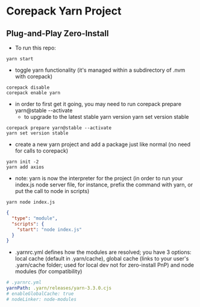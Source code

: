 # Corepack Yarn Project

## Plug-and-Play Zero-Install

- To run this repo:

```shell
yarn start
```

- toggle yarn functionality (it's managed within a subdirectory of .nvm with corepack)

```shell
corepack disable
corepack enable yarn
```

- in order to first get it going, you may need to run corepack prepare yarn@stable --activate
  - to upgrade to the latest stable yarn version yarn set version stable

```shell
corepack prepare yarn@stable --activate
yarn set version stable
```

- create a new yarn project and add a package just like normal (no need for calls to corepack)

```shell
yarn init -2
yarn add axios
```

- note: yarn is now the interpreter for the project (in order to run your index.js node server file, for instance, prefix the command with yarn, or put the call to node in scripts)

```shell
yarn node index.js
```

```json
{
  "type": "module",
  "scripts": {
    "start": "node index.js"
  }
}
```

- .yarnrc.yml defines how the modules are resolved; you have 3 options: local cache (default in .yarn/cache), global cache (links to your user's .yarn/cache folder; used for local dev not for zero-install PnP) and node modules (for compatibility)

```yml
# .yarnrc.yml
yarnPath: .yarn/releases/yarn-3.3.0.cjs
# enableGlobalCache: true
# nodeLinker: node-modules
```
